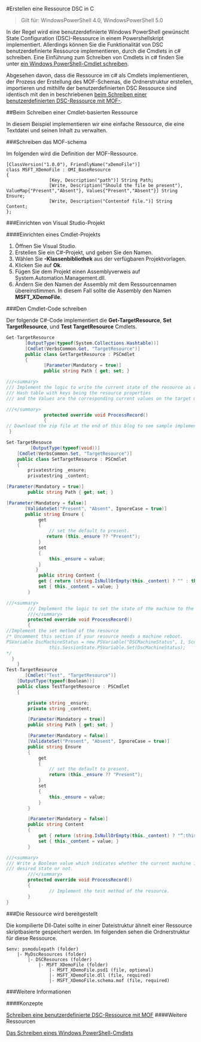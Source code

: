 #Erstellen eine Ressource DSC in C

> Gilt für: WindowsPowerShell 4.0, WindowsPowerShell 5.0

In der Regel wird eine benutzerdefinierte Windows PowerShell gewünscht State Configuration (DSC)-Ressource in einem Powershellskript implementiert. Allerdings können Sie die Funktionalität von DSC benutzerdefinierte Ressource implementieren, durch die Cmdlets in c# schreiben. Eine Einführung zum Schreiben von Cmdlets in c# finden Sie unter [ein Windows PowerShell-Cmdlet schreiben](https://technet.microsoft.com/en-us/library/dd878294.aspx).

Abgesehen davon, dass die Ressource im c# als Cmdlets implementieren, der Prozess der Erstellung des MOF-Schemas, die Ordnerstruktur erstellen, importieren und mithilfe der benutzerdefinierten DSC Ressource sind identisch mit den in beschriebenen [beim Schreiben einer benutzerdefinierten DSC-Ressource mit MOF-](authoringResourceMOF.md).

##Beim Schreiben einer Cmdlet-basierten Ressource

In diesem Beispiel implementieren wir eine einfache Ressource, die eine Textdatei und seinen Inhalt zu verwalten.

###Schreiben das MOF-schema

Im folgenden wird die Definition der MOF-Ressource.

```
[ClassVersion("1.0.0"), FriendlyName("xDemoFile")]
class MSFT_XDemoFile : OMI_BaseResource
{
                [Key, Description("path")] String Path;
                [Write, Description("Should the file be present"), ValueMap{"Present","Absent"}, Values{"Present","Absent"}] String Ensure;
                [Write, Description("Contentof file.")] String Content;                   
};
```

###Einrichten von Visual Studio-Projekt

####Einrichten eines Cmdlet-Projekts

1. Öffnen Sie Visual Studio.
1. Erstellen Sie ein C#-Projekt, und geben Sie den Namen.
1. Wählen Sie **-Klassenbibliothek** aus der verfügbaren Projektvorlagen.
1. Klicken Sie auf **Ok**.
1. Fügen Sie dem Projekt einen Assemblyverweis auf System.Automation.Management.dll.
1. Ändern Sie den Namen der Assembly mit dem Ressourcennamen übereinstimmen. In diesem Fall sollte die Assembly den Namen **MSFT_XDemoFile**.

###Den Cmdlet-Code schreiben

Der folgende C#-Code implementiert die **Get-TargetResource**, **Set TargetResource**, und **Test TargetResource** Cmdlets.

```C#
Get-TargetResource
       [OutputType(typeof(System.Collections.Hashtable))]
       [Cmdlet(VerbsCommon.Get, "TargetResource")]
       public class GetTargetResource : PSCmdlet
       {
              [Parameter(Mandatory = true)]
              public string Path { get; set; }

///<summary>
/// Implement the logic to write the current state of the resource as a 
/// Hash table with keys being the resource properties 
/// and the Values are the corresponding current values on the target machine.

///</summary>
              protected override void ProcessRecord()
              {
// Download the zip file at the end of this blog to see sample implementation.
 }

Set-TargetResouce
         [OutputType(typeof(void))]
    [Cmdlet(VerbsCommon.Set, "TargetResource")]
    public class SetTargetResource : PSCmdlet
    {
        privatestring _ensure;
        privatestring _content;

[Parameter(Mandatory = true)]
        public string Path { get; set; }

[Parameter(Mandatory = false)]      
       [ValidateSet("Present", "Absent", IgnoreCase = true)]
       public string Ensure {
            get
            {
                // set the default to present.
               return (this._ensure ?? "Present");
            }
            set
            {
                this._ensure = value;
            }
           } 
            public string Content {
            get { return (string.IsNullOrEmpty(this._content) ? "" : this._content); }
            set { this._content = value; }
        }

///<summary>
        /// Implement the logic to set the state of the machine to the desired state.
        ///</summary>
        protected override void ProcessRecord()
        {
//Implement the set method of the resource 
/* Uncomment this section if your resource needs a machine reboot.
PSVariable DscMachineStatus = new PSVariable("DSCMachineStatus", 1, ScopedItemOptions.AllScope);
                this.SessionState.PSVariable.Set(DscMachineStatus);
*/     
  }
    }
Test-TargetResource    
       [Cmdlet("Test", "TargetResource")]
    [OutputType(typeof(Boolean))]
    public class TestTargetResource : PSCmdlet
    {   

        private string _ensure;
        private string _content;

        [Parameter(Mandatory = true)]
        public string Path { get; set; }

        [Parameter(Mandatory = false)]
        [ValidateSet("Present", "Absent", IgnoreCase = true)]
        public string Ensure
        {
            get
            {
                // set the default to present.
                return (this._ensure ?? "Present");
            }
            set
            {
                this._ensure = value;
            }
        }

        [Parameter(Mandatory = false)]
        public string Content
        {
            get { return (string.IsNullOrEmpty(this._content) ? "“:this._content);}
            set { this._content = value; }
        }

///<summary>
/// Write a Boolean value which indicates whether the current machine is in    
/// desired state or not.
        ///</summary>
        protected override void ProcessRecord()
        {
                // Implement the test method of the resource.
        }
}
```

###Die Ressource wird bereitgestellt

Die kompilierte Dll-Datei sollte in einer Dateistruktur ähnelt einer Ressource skriptbasierte gespeichert werden. Im folgenden sehen die Ordnerstruktur für diese Ressource.

```
$env: psmodulepath (folder)
    |- MyDscResources (folder)
        |- DSCResources (folder)
            |- MSFT_XDemoFile (folder)
                |- MSFT_XDemoFile.psd1 (file, optional)
                |- MSFT_XDemoFile.dll (file, required)
                |- MSFT_XDemoFile.schema.mof (file, required)
```

###Weitere Informationen

####Konzepte

[Schreiben eine benutzerdefinierte DSC-Ressource mit MOF](authoringResourceMOF.md)
####Weitere Ressourcen

[Das Schreiben eines Windows PowerShell-Cmdlets](https://msdn.microsoft.com/en-us/library/dd878294.aspx)



